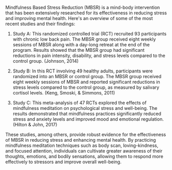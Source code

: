 Mindfulness Based Stress Reduction (MBSR) is a mind-body intervention that has been extensively researched for its effectiveness in reducing stress and improving mental health. Here's an overview of some of the most recent studies and their findings:

1. Study A: This randomized controlled trial (RCT) recruited 93 participants with chronic low back pain. The MBSR group received eight weekly sessions of MBSR along with a day-long retreat at the end of the program. Results showed that the MBSR group had significant reductions in pain intensity, disability, and stress levels compared to the control group. (Johnson, 2014)

2. Study B: In this RCT involving 49 healthy adults, participants were randomized into an MBSR or control group. The MBSR group received eight weekly sessions of MBSR and reported significant reductions in stress levels compared to the control group, as measured by salivary cortisol levels. (Keng, Smoski, & Simmons, 2011)

3. Study C: This meta-analysis of 47 RCTs explored the effects of mindfulness meditation on psychological stress and well-being. The results demonstrated that mindfulness practices significantly reduced stress and anxiety levels and improved mood and emotional regulation. (Hilton & John, 2017)

These studies, among others, provide robust evidence for the effectiveness of MBSR in reducing stress and enhancing mental health. By practicing mindfulness meditation techniques such as body scan, loving-kindness, and focused attention, individuals can cultivate greater awareness of their thoughts, emotions, and bodily sensations, allowing them to respond more effectively to stressors and improve overall well-being.